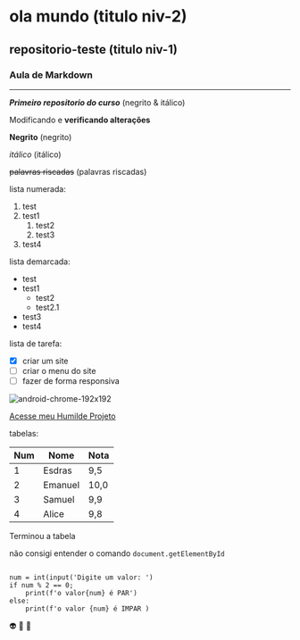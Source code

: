 # ola mundo (titulo niv-2)
 ## repositorio-teste (titulo niv-1)
### Aula de Markdown
***
__*Primeiro repositorio do curso*__ (negrito & itálico)

Modificando e __verificando alterações__

**Negrito** (negrito)

*itálico* (itálico)

~~palavras riscadas~~ (palavras riscadas)

lista numerada:

1. test
1. test1
   1. test2
   1. test3
1. test4

lista demarcada:

* test
* test1
   * test2
   * test2.1
* test3
* test4 

lista de tarefa:


- [x] criar um site
- [ ] criar o menu do site
- [ ] fazer de forma responsiva

![android-chrome-192x192](https://user-images.githubusercontent.com/94310938/141844896-296c4123-a818-42cd-b4d5-a3e985c251d8.png)

[Acesse meu Humilde Projeto](https://esdrasmarcelinodasilva.github.io)

tabelas:

Num | Nome | Nota
---|---|---|
1 | Esdras | 9,5
2 | Emanuel | 10,0
3 | Samuel | 9,9
4 | Alice | 9,8


Terminou a tabela


não consigi entender o comando `document.getElementById`

```

num = int(input('Digite um valor: ')
if num % 2 == 0;
    print(f'o valor{num} é PAR')
else:
    print(f'o valor {num} é IMPAR )

```

👽 🖖
 🤖
